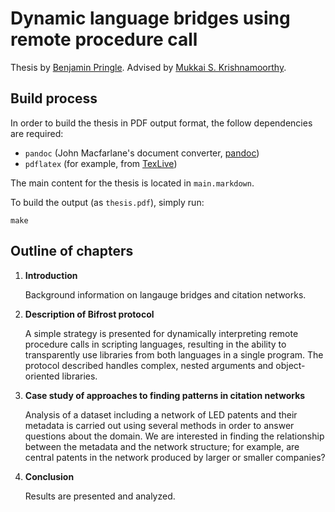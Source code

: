 # Dynamic language bridges using remote procedure call

Thesis by [Benjamin Pringle](http://pringley.github.io).
Advised by [Mukkai S. Krishnamoorthy](http://www.cs.rpi.edu/~moorthy).

## Build process

In order to build the thesis in PDF output format, the follow dependencies are
required:

-   `pandoc` (John Macfarlane's document converter, [pandoc](http://johnmacfarlane.net/pandoc/))
-   `pdflatex` (for example, from [TexLive](https://www.tug.org/texlive/))

The main content for the thesis is located in `main.markdown`.

To build the output (as `thesis.pdf`), simply run:

    make

## Outline of chapters

1.  **Introduction**

    Background information on langauge bridges and citation networks.

2.  **Description of Bifrost protocol**

    A simple strategy is presented for dynamically interpreting remote procedure
    calls in scripting languages, resulting in the ability to transparently use
    libraries from both languages in a single program. The protocol described
    handles complex, nested arguments and object-oriented libraries.

3.  **Case study of approaches to finding patterns in citation networks**

    Analysis of a dataset including a network of LED patents and their metadata is
    carried out using several methods in order to answer questions about the
    domain.  We are interested in finding the relationship between the metadata and
    the network structure; for example, are central patents in the network produced
    by larger or smaller companies?

4.  **Conclusion**

    Results are presented and analyzed.
